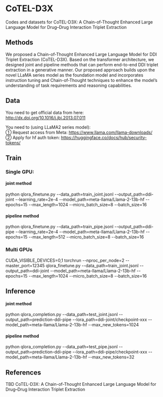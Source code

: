 # CoTEL-D3X
Codes and datasets for CoTEL-D3X: A Chain-of-Thought Enhanced Large Language Model for Drug–Drug Interaction Triplet Extraction

## Methods
We proposed a Chain-of-Thought Enhanced Large Language Model for DDI Triplet Extraction (CoTEL-D3X). Based on the transformer architecture, we designed joint and pipeline methods that can perform end-to-end DDI triplet extraction in a generative manner. Our proposed approach builds upon the novel LLaMA series model as the foundation model and incorporates instruction tuning and Chain-of-Thought techniques to enhance the model’s understanding of task requirements and reasoning capabilities.

## Data
You need to get official data from here:
http://dx.doi.org/10.1016/j.jbi.2013.07.011

You need to (using LLaMA2 series model):   
① Request access from Meta:
https://www.llama.com/llama-downloads/   
② Apply for hf auth token:
https://huggingface.co/docs/hub/security-tokens/   

## Train
### Single GPU:

#### joint method
python qlora_finetune.py --data_path=train_joint.jsonl --output_path=ddi-joint --learning_rate=2e-4 --model_path=meta-llama/Llama-2-13b-hf --epochs=15 --max_length=1024 --micro_batch_size=8 --batch_size=16

#### pipeline method
python qlora_finetune.py --data_path=train_pipe.jsonl --output_path=ddi-pipe --learning_rate=2e-4 --model_path=meta-llama/Llama-2-13b-hf --epochs=15 --max_length=512 --micro_batch_size=8 --batch_size=16

### Multi GPUs
CUDA_VISIBLE_DEVICES=0,1 torchrun --nproc_per_node=2 --master_port=12345 qlora_finetune.py --data_path=train_joint.jsonl --output_path=ddi-joint --model_path=meta-llama/Llama-2-13b-hf --epochs=15 --max_length=1024 --micro_batch_size=8 --batch_size=16

## Inference

#### joint method
python qlora_completion.py --data_path=test_joint.jsonl --output_path=prediction-ddi-pipe --lora_path=ddi-joint/checkpoint-xxx --model_path=meta-llama/Llama-2-13b-hf --max_new_tokens=1024

#### pipeline method
python qlora_completion.py --data_path=test_pipe.jsonl --output_path=prediction-ddi-pipe --lora_path=ddi-pipe/checkpoint-xxx --model_path=meta-llama/Llama-2-13b-hf --max_new_tokens=32

## References
TBD
CoTEL-D3X: A Chain-of-Thought Enhanced Large Language Model for Drug–Drug Interaction Triplet Extraction   

